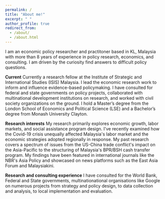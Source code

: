 ```yaml
---
permalink: /
title: "About me!"
excerpt: " "
author_profile: true
redirect_from: 
  - /about/
  - /about.html
---
```


I am an economic policy researcher and practitoner based in KL, Malaysia with more than 8 years of experience in policy research, economics, and consulting. I am driven by the curiosity find answers to difficult policy questions.

**Current**
Currently a research fellow at the Institute of Strategic and International Studies (ISIS) Malaysia. I lead the economic research work to inform and influence evidence-based policymaking. I have consulted for federal and state governments on policy projects, collaborated with multinational development institutions on research, and worked with civil society organizations on the ground. I hold a Master’s degree from the London School of Economics and Political Science (LSE) and a Bachelor’s degree from Monash University Clayton. 

**Research interests**
My research primarily explores economic growth, labor markets, and social assistance program design. I've recently examined how the Covid-19 crisis unequally affected Malaysia's labor market and the economic strategies adopted regionally in response. My past research covers a spectrum of issues from the US-China trade conflict's impact on the Asia-Pacific to the structuring of Malaysia's BPR/BSH cash transfer program. My findings have been featured in international journals like the NBR's Asia Policy and showcased on news platforms such as the East Asia Forum and Malaysiakini.

**Research and consulting experience**
I have consulted for the World Bank, Federal and State governments, multinationational organisations like Google on numerous projects from strategy and policy design, to data collection and analysis, to local implementation and evaluation. 
